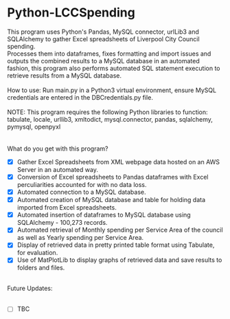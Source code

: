 # Python-LCCSpending
This program uses Python's Pandas, MySQL connector, urlLib3 and SQLAlchemy to gather Excel spreadsheets of Liverpool City Council spending. <br />
Processes them into dataframes, fixes formatting and import issues and outputs the combined results to a MySQL database in an automated fashion,
this program also performs automated SQL statement execution to retrieve results from a MySQL database. <br />
<br />
How to use: Run main.py in a Python3 virtual environment, ensure MySQL credentials are entered in the DBCredentials.py file. <br /> <br />
NOTE: This program requires the following Python libraries to function: <br />
tabulate, locale, urllib3, xmltodict, mysql.connector, pandas, sqlalchemy, pymysql, openpyxl <br />
<br /> <br />
What do you get with this program?<br />
- [x] Gather Excel Spreadsheets from XML webpage data hosted on an AWS Server in an automated way.
- [x] Conversion of Excel spreadsheets to Pandas dataframes with Excel perculiarities accounted for with no data loss.
- [x] Automated connection to a MySQL database.
- [x] Automated creation of MySQL database and table for holding data imported from Excel spreadsheets.
- [x] Automated insertion of dataframes to MySQL database using SQLAlchemy - 100,273 records.
- [x] Automated retrieval of Monthly spending per Service Area of the council as well as Yearly spending per Service Area.
- [x] Display of retrieved data in pretty printed table format using Tabulate, for evaluation.
- [x] Use of MatPlotLib to display graphs of retrieved data and save results to folders and files.
<!-- -->
<br />
Future Updates:<br />
<br />

- [ ] TBC
<br />
<!-- end of the list -->

